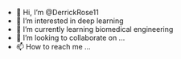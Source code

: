- 👋 Hi, I’m @DerrickRose11
- 👀 I’m interested in deep learning
- 🌱 I’m currently learning biomedical engineering
- 💞️ I’m looking to collaborate on ...
- 📫 How to reach me ...

<!---
DerrickRose11/DerrickRose11 is a ✨ special ✨ repository because its `README.md` (this file) appears on your GitHub profile.
You can click the Preview link to take a look at your changes.
--->
